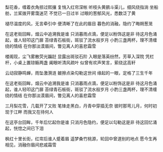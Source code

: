 梨花香，缠着衣角掠过熙攘
复悄入红帘深帐
听枝头黄鹂斗渠儿，细风绕指淌
坐船舫，兰桨拨开雾霭迷茫
不觉已一日过半
过眼的葱郁风光，悉数泛了黄

褪尽温度的风，无言牵引中
便清晰了在此的眉目
暮色的消融，隐约了晦朔葱茏

在这老街回眸，烟云中追溯我是谁
只消暮雨点滴，便足以粉饰这是非
待这月色涌起，谁人轻叩这门扉
苔绿青石板街，斑驳了流水般岁月
小酌三盏两杯，理不清缠绕的情结
在你那淡漠眉间，瞥见离人的喜悲霜雪

楼阁现，尘飞雾散荧光蹁跹
显露出斑驳石阶
入眼是落英纷然，芳草入深院
凭栏杆，小桌上置琼觞两盏
阖眼听清风疏叶
似曾有欢声笑言，萦绕这高轩

云动寂静鸣蝉，雨坠激漪涟
皴擦点染勾勒这世间
缘起的一眼，定格了三生千年

在这老街回眸，烟云中追溯我是谁
只消暮雨点滴，便足以粉饰这是非
待这月色涌起，谁人轻叩这门扉
苔绿青石板街，斑驳了流水般岁月
小酌三盏两杯，理不清缠绕的情结
在你那淡漠眉间，瞥见离人的喜悲霜雪

三月梨花雪，几载开了又败
笔锋走黑白，丹青中穿插无奈
彼时那弯儿月，何时初现于江畔
而我又在待何人

在这亭台回眸，千年后忆起你是谁
只消月色隐约，便足以勾勒这是非
待这回忆涌起，恍惚之间已下泪

枫红十里长街，红帘后谁人蹙着眉
遥梦桑竹桃源，轮回中曾道别的地点
愿今生再相见，消融你眉间悲戚霜雪